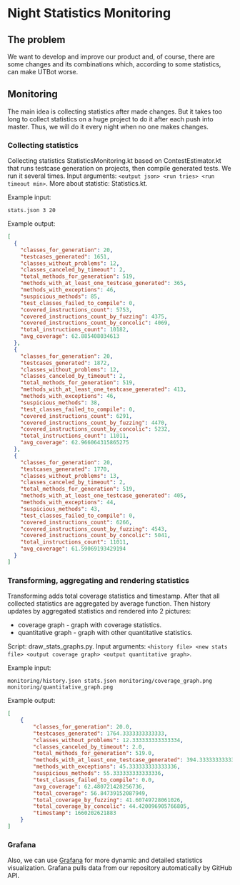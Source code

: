 # Night Statistics Monitoring

## The problem
We want to develop and improve our product and, of course, 
there are some changes and its combinations 
which, according to some statistics, can make UTBot worse.

## Monitoring
The main idea is collecting statistics after made changes.
But it takes too long to collect statistics on a huge project
to do it after each push into master. 
Thus, we will do it every night when no one makes changes.

### Collecting statistics
Collecting statistics StatisticsMonitoring.kt based on ContestEstimator.kt 
that runs testcase generation on projects, then compile generated tests.
We run it several times. Input arguments: `<output json> <run tries> <run timeout min>`.
More about statistic: Statistics.kt.

Example input:
```
stats.json 3 20
```
Example output:
```json
[
  {
    "classes_for_generation": 20,
    "testcases_generated": 1651,
    "classes_without_problems": 12,
    "classes_canceled_by_timeout": 2,
    "total_methods_for_generation": 519,
    "methods_with_at_least_one_testcase_generated": 365,
    "methods_with_exceptions": 46,
    "suspicious_methods": 85,
    "test_classes_failed_to_compile": 0,
    "covered_instructions_count": 5753,
    "covered_instructions_count_by_fuzzing": 4375,
    "covered_instructions_count_by_concolic": 4069,
    "total_instructions_count": 10182,
    "avg_coverage": 62.885408034613
  },
  {
    "classes_for_generation": 20,
    "testcases_generated": 1872,
    "classes_without_problems": 12,
    "classes_canceled_by_timeout": 2,
    "total_methods_for_generation": 519,
    "methods_with_at_least_one_testcase_generated": 413,
    "methods_with_exceptions": 46,
    "suspicious_methods": 38,
    "test_classes_failed_to_compile": 0,
    "covered_instructions_count": 6291,
    "covered_instructions_count_by_fuzzing": 4470,
    "covered_instructions_count_by_concolic": 5232,
    "total_instructions_count": 11011,
    "avg_coverage": 62.966064315865275
  },
  {
    "classes_for_generation": 20,
    "testcases_generated": 1770,
    "classes_without_problems": 13,
    "classes_canceled_by_timeout": 2,
    "total_methods_for_generation": 519,
    "methods_with_at_least_one_testcase_generated": 405,
    "methods_with_exceptions": 44,
    "suspicious_methods": 43,
    "test_classes_failed_to_compile": 0,
    "covered_instructions_count": 6266,
    "covered_instructions_count_by_fuzzing": 4543,
    "covered_instructions_count_by_concolic": 5041,
    "total_instructions_count": 11011,
    "avg_coverage": 61.59069193429194
  }
]
```

### Transforming, aggregating and rendering statistics
Transforming adds total coverage statistics and timestamp.
After that all collected statistics are aggregated by average function.
Then history updates by aggregated statistics and rendered into 2 pictures:
- coverage graph - graph with coverage statistics.
- quantitative graph - graph with other quantitative statistics.


Script: draw_stats_graphs.py.
Input arguments: `<history file> <new stats file> <output coverage graph> <output quantitative graph>`.

Example input:
```
monitoring/history.json stats.json monitoring/coverage_graph.png monitoring/quantitative_graph.png
```
Example output:
```json
[
    {
        "classes_for_generation": 20.0,
        "testcases_generated": 1764.3333333333333,
        "classes_without_problems": 12.333333333333334,
        "classes_canceled_by_timeout": 2.0,
        "total_methods_for_generation": 519.0,
        "methods_with_at_least_one_testcase_generated": 394.3333333333333,
        "methods_with_exceptions": 45.333333333333336,
        "suspicious_methods": 55.333333333333336,
        "test_classes_failed_to_compile": 0.0,
        "avg_coverage": 62.480721428256736,
        "total_coverage": 56.84739152087949,
        "total_coverage_by_fuzzing": 41.60749728061026,
        "total_coverage_by_concolic": 44.420096905766805,
        "timestamp": 1660202621883
    }
]
```

### Grafana
Also, we can use [Grafana](https://monitoring.utbot.org) for more dynamic and detailed statistics visualization.
Grafana pulls data from our repository automatically by GitHub API.

